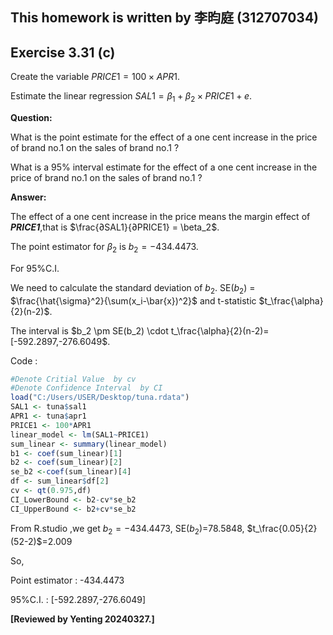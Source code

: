 ## This homework is written by 李昀庭 (312707034)

## Exercise 3.31 (c)

Create the variable $PRICE1 = 100 \times APR1$.

Estimate the linear regression $SAL1 = \beta_1 + \beta_2 \times PRICE1 + e$.

**Question:**

What is the point estimate for the effect of a one cent increase in the price of brand no.1 on the sales of brand no.1 ?

What is a 95% interval estimate for the effect of a one cent increase in the price of brand no.1 on the sales of brand no.1 ?

**Answer:**

The effect of a one cent increase in the price means the margin effect of ***PRICE1***,that is $\frac{∂SAL1}{∂PRICE1} = \beta_2$.

The point estimator for $\beta_2$ is $b_2=-434.4473$.

For 95%C.I.

We need to calculate the standard deviation of $b_2$. SE($b_2$) = $\frac{\hat{\sigma}^2}{\sum(x_i-\bar{x})^2}$ and t-statistic $t_\frac{\alpha}{2}(n-2)$.

The interval is $b_2 \pm SE(b_2) \cdot t_\frac{\alpha}{2}(n-2)=[-592.2897,-276.6049$.

Code :

``` r
#Denote Critial Value  by cv
#Denote Confidence Interval  by CI
load("C:/Users/USER/Desktop/tuna.rdata")
SAL1 <- tuna$sal1
APR1 <- tuna$apr1
PRICE1 <- 100*APR1
linear_model <- lm(SAL1~PRICE1)
sum_linear <- summary(linear_model)
b1 <- coef(sum_linear)[1]
b2 <- coef(sum_linear)[2]
se_b2 <-coef(sum_linear)[4]
df <- sum_linear$df[2]
cv <- qt(0.975,df)
CI_LowerBound <- b2-cv*se_b2
CI_UpperBound <- b2+cv*se_b2
```

From R.studio ,we get $b_2=-434.4473$, SE($b_2$)=78.5848, $t_\frac{0.05}{2}(52-2)$=2.009

So,

Point estimator : -434.4473

95%C.I. : [-592.2897,-276.6049]


**[Reviewed by Yenting 20240327.]** 
